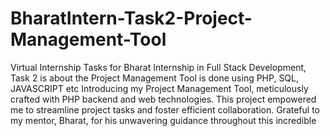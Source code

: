 # BharatIntern-Task2-Project-Management-Tool
Virtual Internship Tasks for Bharat Internship in Full Stack Development, Task 2 is about the Project Management Tool is done using PHP, SQL, JAVASCRIPT etc
Introducing my Project Management Tool, meticulously crafted with PHP backend and web technologies. This project empowered me to streamline project tasks and foster efficient collaboration. Grateful to my mentor, Bharat, for his unwavering guidance throughout this incredible 
